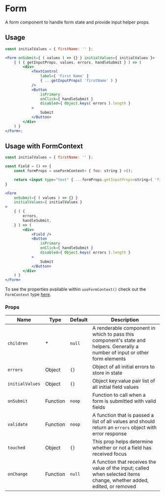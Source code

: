 # Form

A form component to handle form state and provide input helper props.

## Usage

```jsx
const initialValues = { firstName: '' };

<Form onSubmit={ ( values ) => {} } initialValues={ initialValues }>
	{ ( { getInputProps, values, errors, handleSubmit } ) => (
		<div>
			<TextControl
				label={ 'First Name' }
				{ ...getInputProps( 'firstName' ) }
			/>
			<Button
				isPrimary
				onClick={ handleSubmit }
				disabled={ Object.keys( errors ).length }
			>
				Submit
			</Button>
		</div>
	) }
</Form>;
```

## Usage with FormContext

```jsx
const initialValues = { firstName: '' };

const Field = () => {
	const formProps = useFormContext< { foo: string } >();

	return <input type="text" { ...formProps.getInputProps<string>( 'firstName' ) } />
}

<Form
	onSubmit={ ( values ) => {} }
	initialValues={ initialValues }
>
	{ ( {
		errors,
		handleSubmit,
	} ) => (
		<div>
			<Field />
			<Button
				isPrimary
				onClick={ handleSubmit }
				disabled={ Object.keys( errors ).length }
			>
				Submit
			</Button>
		</div>
	) }
</Form>
```

To see the properties available within `useFormContext()` check out the `FormContext` type [here](./form-context.ts).

### Props

| Name            | Type     | Default | Description                                                                                                                    |
| --------------- | -------- | ------- | ------------------------------------------------------------------------------------------------------------------------------ |
| `children`      | \*       | `null`  | A renderable component in which to pass this component's state and helpers. Generally a number of input or other form elements |
| `errors`        | Object   | `{}`    | Object of all initial errors to store in state                                                                                 |
| `initialValues` | Object   | `{}`    | Object key:value pair list of all initial field values                                                                         |
| `onSubmit`      | Function | `noop`  | Function to call when a form is submitted with valid fields                                                                    |
| `validate`      | Function | `noop`  | A function that is passed a list of all values and should return an `errors` object with error response                        |
| `touched`       | Object   | `{}`    | This prop helps determine whether or not a field has received focus                                                            |
| `onChange`      | Function | `null`  | A function that receives the value of the input; called when selected items change, whether added, edited, or removed          |
